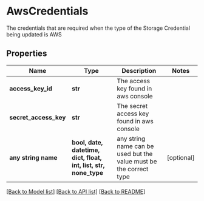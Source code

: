 # AwsCredentials

The credentials that are required when the type of the Storage Credential being updated is AWS

## Properties
Name | Type | Description | Notes
------------ | ------------- | ------------- | -------------
**access_key_id** | **str** | The access key found in aws console | 
**secret_access_key** | **str** | The secret access key found in aws console | 
**any string name** | **bool, date, datetime, dict, float, int, list, str, none_type** | any string name can be used but the value must be the correct type | [optional]

[[Back to Model list]](../README.md#documentation-for-models) [[Back to API list]](../README.md#documentation-for-api-endpoints) [[Back to README]](../README.md)


